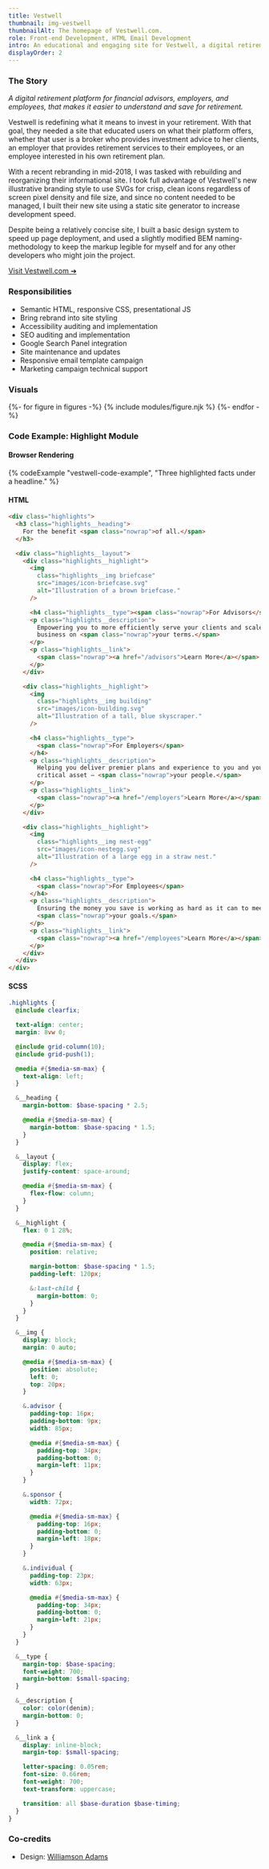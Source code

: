```yaml
---
title: Vestwell
thumbnail: img-vestwell
thumbnailAlt: The homepage of Vestwell.com.
role: Front-end Development, HTML Email Development
intro: An educational and engaging site for Vestwell, a digital retirement platform, to feature their unique product and their fresh rebranding.
displayOrder: 2
---
```


### The Story

_A digital retirement platform for financial advisors, employers, and employees, that makes it easier to understand and save for retirement._

Vestwell is redefining what it means to invest in your retirement. With that goal, they needed a site that educated users on what their platform offers, whether that user is a broker who provides investment advice to her clients, an employer that provides retirement services to their employees, or an employee interested in his own retirement plan.

With a recent rebranding in mid-2018, I was tasked with rebuilding and reorganizing their informational site. I took full advantage of Vestwell's new illustrative branding style to use SVGs for crisp, clean icons regardless of screen pixel density and file size, and since no content needed to be managed, I built their new site using a static site generator to increase development speed.

Despite being a relatively concise site, I built a basic design system to speed up page deployment, and used a slightly modified BEM naming-methodology to keep the markup legible for myself and for any other developers who might join the project.

[Visit Vestwell.com &#10132;](http://vestwell.com/)

### Responsibilities

- Semantic HTML, responsive CSS, presentational JS
- Bring rebrand into site styling
- Accessibility auditing and implementation
- SEO auditing and implementation
- Google Search Panel integration
- Site maintenance and updates
- Responsive email template campaign
- Marketing campaign technical support

### Visuals

<div class="visuals">

{%- for figure in figures -%}
{% include modules/figure.njk %}
{%- endfor -%}

</div>

<div class="code">

### Code Example: Highlight Module

#### Browser Rendering

{% codeExample "vestwell-code-example", "Three highlighted facts under a headline." %}

<div class="code__html language-html">

#### HTML

```html
<div class="highlights">
  <h3 class="highlights__heading">
    For the benefit <span class="nowrap">of all.</span>
  </h3>

  <div class="highlights__layout">
    <div class="highlights__highlight">
      <img
        class="highlights__img briefcase"
        src="images/icon-briefcase.svg"
        alt="Illustration of a brown briefcase."
      />

      <h4 class="highlights__type"><span class="nowrap">For Advisors</span></h4>
      <p class="highlights__description">
        Empowering you to more efficiently serve your clients and scale your
        business on <span class="nowrap">your terms.</span>
      </p>
      <p class="highlights__link">
        <span class="nowrap"><a href="/advisors">Learn More</a></span>
      </p>
    </div>

    <div class="highlights__highlight">
      <img
        class="highlights__img building"
        src="images/icon-building.svg"
        alt="Illustration of a tall, blue skyscraper."
      />

      <h4 class="highlights__type">
        <span class="nowrap">For Employers</span>
      </h4>
      <p class="highlights__description">
        Helping you deliver premier plans and experience to you and your most
        critical asset — <span class="nowrap">your people.</span>
      </p>
      <p class="highlights__link">
        <span class="nowrap"><a href="/employers">Learn More</a></span>
      </p>
    </div>

    <div class="highlights__highlight">
      <img
        class="highlights__img nest-egg"
        src="images/icon-nestegg.svg"
        alt="Illustration of a large egg in a straw nest."
      />

      <h4 class="highlights__type">
        <span class="nowrap">For Employees</span>
      </h4>
      <p class="highlights__description">
        Ensuring the money you save is working as hard as it can to meet
        <span class="nowrap">your goals.</span>
      </p>
      <p class="highlights__link">
        <span class="nowrap"><a href="/employees">Learn More</a></span>
      </p>
    </div>
  </div>
</div>
```

</div>

<div class="code__sass language-css language-scss">

#### SCSS

```scss
.highlights {
  @include clearfix;

  text-align: center;
  margin: 8vw 0;

  @include grid-column(10);
  @include grid-push(1);

  @media #{$media-sm-max} {
    text-align: left;
  }

  &__heading {
    margin-bottom: $base-spacing * 2.5;

    @media #{$media-sm-max} {
      margin-bottom: $base-spacing * 1.5;
    }
  }

  &__layout {
    display: flex;
    justify-content: space-around;

    @media #{$media-sm-max} {
      flex-flow: column;
    }
  }

  &__highlight {
    flex: 0 1 28%;

    @media #{$media-sm-max} {
      position: relative;

      margin-bottom: $base-spacing * 1.5;
      padding-left: 120px;

      &:last-child {
        margin-bottom: 0;
      }
    }
  }

  &__img {
    display: block;
    margin: 0 auto;

    @media #{$media-sm-max} {
      position: absolute;
      left: 0;
      top: 20px;
    }

    &.advisor {
      padding-top: 16px;
      padding-bottom: 9px;
      width: 85px;

      @media #{$media-sm-max} {
        padding-top: 34px;
        padding-bottom: 0;
        margin-left: 11px;
      }
    }

    &.sponsor {
      width: 72px;

      @media #{$media-sm-max} {
        padding-top: 16px;
        padding-bottom: 0;
        margin-left: 18px;
      }
    }

    &.individual {
      padding-top: 23px;
      width: 63px;

      @media #{$media-sm-max} {
        padding-top: 34px;
        padding-bottom: 0;
        margin-left: 21px;
      }
    }
  }

  &__type {
    margin-top: $base-spacing;
    font-weight: 700;
    margin-bottom: $small-spacing;
  }

  &__description {
    color: color(denim);
    margin-bottom: 0;
  }

  &__link a {
    display: inline-block;
    margin-top: $small-spacing;

    letter-spacing: 0.05rem;
    font-size: 0.66rem;
    font-weight: 700;
    text-transform: uppercase;

    transition: all $base-duration $base-timing;
  }
}
```

</div>

</div>

### Co-credits

- Design: [Williamson Adams](http://www.williamsonadams.com/)
